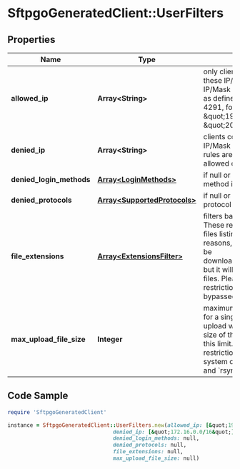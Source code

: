 # SftpgoGeneratedClient::UserFilters

## Properties

Name | Type | Description | Notes
------------ | ------------- | ------------- | -------------
**allowed_ip** | **Array&lt;String&gt;** | only clients connecting from these IP/Mask are allowed. IP/Mask must be in CIDR notation as defined in RFC 4632 and RFC 4291, for example \&quot;192.0.2.0/24\&quot; or \&quot;2001:db8::/32\&quot; | [optional] 
**denied_ip** | **Array&lt;String&gt;** | clients connecting from these IP/Mask are not allowed. Denied rules are evaluated before allowed ones | [optional] 
**denied_login_methods** | [**Array&lt;LoginMethods&gt;**](LoginMethods.md) | if null or empty any available login method is allowed | [optional] 
**denied_protocols** | [**Array&lt;SupportedProtocols&gt;**](SupportedProtocols.md) | if null or empty any available protocol is allowed | [optional] 
**file_extensions** | [**Array&lt;ExtensionsFilter&gt;**](ExtensionsFilter.md) | filters based on file extensions. These restrictions do not apply to files listing for performance reasons, so a denied file cannot be downloaded/overwritten/renamed but it will still be listed in the list of files. Please note that these restrictions can be easily bypassed | [optional] 
**max_upload_file_size** | **Integer** | maximum allowed size, as bytes, for a single file upload. The upload will be aborted if/when the size of the file being sent exceeds this limit. 0 means unlimited. This restriction does not apply for SSH system commands such as &#x60;git&#x60; and &#x60;rsync&#x60; | [optional] 

## Code Sample

```ruby
require 'SftpgoGeneratedClient'

instance = SftpgoGeneratedClient::UserFilters.new(allowed_ip: [&quot;192.0.2.0/24&quot;,&quot;2001:db8::/32&quot;],
                                 denied_ip: [&quot;172.16.0.0/16&quot;],
                                 denied_login_methods: null,
                                 denied_protocols: null,
                                 file_extensions: null,
                                 max_upload_file_size: null)
```


